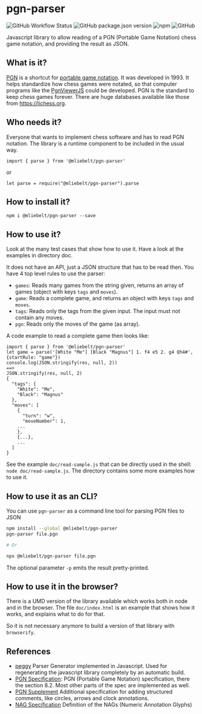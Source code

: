# pgn-parser

![GitHub Workflow Status](https://img.shields.io/github/workflow/status/mliebelt/pgn-parser/Node.js%20CI?logo=github&label=Build%26Test)
![GitHub package.json version](https://img.shields.io/github/package-json/v/mliebelt/pgn-parser?color=33aa33&label=Version&logo=npm)
![npm](https://img.shields.io/npm/dm/@mliebelt/pgn-parser?label=Downloads&logo=npm)
![GitHub](https://img.shields.io/github/license/mliebelt/pgn-parser?label=License)
<!--- ![Libraries.io dependency status for GitHub repo](https://img.shields.io/librariesio/github/:mliebelt/:pgn-parser)
is currently not working, so it is skipped. Check that later again. --->

Javascript library to allow reading of a PGN (Portable Game Notation) chess game notation, and providing the result as JSON.

## What is it?

[PGN](http://www.saremba.de/chessgml/standards/pgn/pgn-complete.htm) is a shortcut for [portable game notation](https://en.wikipedia.org/wiki/Portable_Game_Notation). It was developed in 1993. It helps standardize how chess games were
notated, so that computer programs like the [PgnViewerJS](https://github.com/mliebelt/PgnViewerJS)  could be developed. PGN is the standard to keep chess games forever. There are huge databases available like those from https://lichess.org.

## Who needs it?

Everyone that wants to implement chess software and has to read PGN notation. The library is a runtime component to be included in the usual way.

    import { parse } from '@mliebelt/pgn-parser'

or

    let parse = require("@mliebelt/pgn-parser").parse

## How to install it?

    npm i @mliebelt/pgn-parser --save

## How to use it?

Look at the many test cases that show how to use it. Have a look at the examples in directory doc.

It does not have an API, just a JSON structure that has to be read then. You have 4 top level rules to use the parser:

* `games`: Reads many games from the string given, returns an array of games (object with keys `tags` and `moves`).
* `game`: Reads a complete game, and returns an object with keys `tags` and `moves`.
* `tags`: Reads only the tags from the given input. The input must not contain any moves.
* `pgn`: Reads only the moves of the game (as array).

A code example to read a complete game then looks like:

    import { parse } from '@mliebelt/pgn-parser'
    let game = parse('[White "Me"] [Black "Magnus"] 1. f4 e5 2. g4 Qh4#', {startRule: "game"})
    console.log(JSON.stringify(res, null, 2))
    ==>
    JSON.stringify(res, null, 2)
    {
      "tags": {
        "White": "Me",
        "Black": "Magnus"
      },
      "moves": [
        {
          "turn": "w",
          "moveNumber": 1,
        ...
        },
        {...},
        ...
      ]
    }

See the example `doc/read-sample.js` that can be directly used in the shell: `node doc/read-sample.js`. The directory contains some more examples how to use it.

## How to use it as an CLI?

You can use `pgn-parser` as a command line tool for parsing PGN files to JSON

``` bash
npm install --global @mliebelt/pgn-parser
pgn-parser file.pgn

# Or

npx @mliebelt/pgn-parser file.pgn
```

The optional parameter `-p` emits the result pretty-printed.

## How to use it in the browser?

There is a UMD version of the library available which works both in node and in the browser. The file `doc/index.html` is an example that shows how it works, and explains what to do for that.

So it is not necessary anymore to build a version of that library with `browserify`.

## References

* [peggy](https://github.com/peggyjs/peggy) Parser Generator implemented in Javascript. Used for regenerating the javascript library completely by an automatic build.
* [PGN Specification](https://github.com/mliebelt/pgn-spec-commented/blob/main/pgn-specification.md): PGN (Portable Game Notation) specification, there the section 8.2. Most other parts of the spec are implemented as well.
* [PGN Supplement](https://github.com/mliebelt/pgn-spec-commented/blob/main/pgn-spec-supplement.md) Additional specification for adding structured comments, like circles, arrows and clock annotations.
* [NAG Specification](http://en.wikipedia.org/wiki/Numeric_Annotation_Glyphs) Definition of the NAGs (Numeric Annotation Glyphs)
